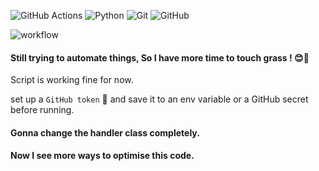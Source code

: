 ![GitHub Actions](https://img.shields.io/badge/-github%20actions-000?style=for-the-badge&logo=githubactions) ![Python](https://img.shields.io/badge/python-000?style=for-the-badge&logo=python) ![Git](https://img.shields.io/badge/-Git-000?style=for-the-badge&logo=git) ![GitHub](https://img.shields.io/badge/-GitHub-000?style=for-the-badge&logo=github)


![workflow](https://github.com/anuja-rahul/github-stat-automation-python/actions/workflows/actions.yml/badge.svg)
#### Still trying to automate things, So I have more time to touch grass ! 😊🌱

Script is working fine for now.  

set up a `GitHub token` 🔑 and save it to an env variable or a GitHub secret before running.


#### Gonna change the handler class completely.
#### Now I see more ways to optimise this code.